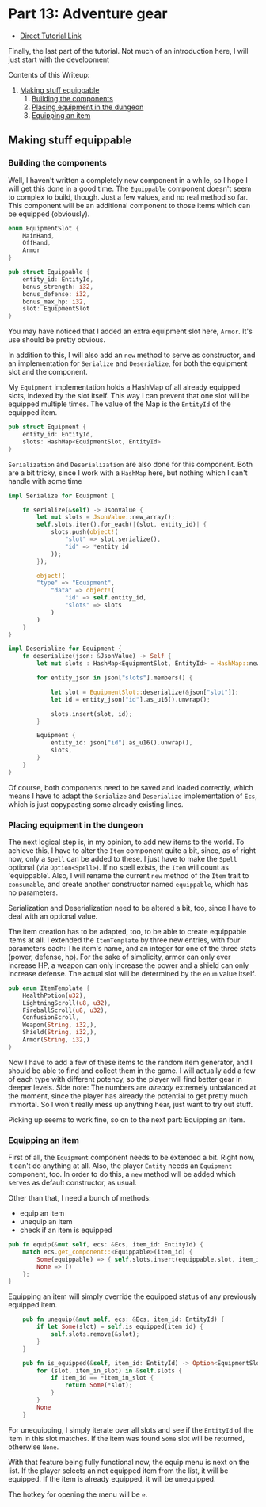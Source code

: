 # Part 13: Adventure gear

- [Direct Tutorial Link](http://rogueliketutorials.com/libtcod/13)


Finally, the last part of the tutorial. Not much of an introduction here, I will just start with the development

Contents of this Writeup:

1. [Making stuff equippable](#making-stuff-equippable)
    1. [Building the components](#building-the-components)
    2. [Placing equipment in the dungeon](#placing-equipment-in-the-dungeon)
    3. [Equipping an item](#equipping-an-item)
   
## Making stuff equippable

### Building the components

Well, I haven't written a completely new component in a while, so I hope I will get this done in a good time. The 
`Equippable` component doesn't seem to complex to build, though. Just a few values, and no real method so far. This
component will be an additional component to those items which can be equipped (obviously).

```rust
enum EquipmentSlot {
    MainHand,
    OffHand,
    Armor
}

pub struct Equippable {
    entity_id: EntityId,
    bonus_strength: i32,
    bonus_defense: i32,
    bonus_max_hp: i32,
    slot: EquipmentSlot
}

```

You may have noticed that I added an extra equipment slot here, `Armor`. It's use should be pretty obvious.

In addition to this, I will also add an `new` method to serve as constructor, and an implementation for `Serialize` 
and `Deserialize`, for both the equipment slot and the component.

My `Equipment` implementation holds a HashMap of all already equipped slots, indexed by the slot itself. This way
I can prevent that one slot will be equipped multiple times. The value of the Map is the `EntityId` of the equipped
item.


```rust
pub struct Equipment {
    entity_id: EntityId,
    slots: HashMap<EquipmentSlot, EntityId>
}
```

`Serialization` and `Deserialization` are also done for this component. Both are a bit tricky, since I work with
a `HashMap` here, but nothing which I can't handle with some time

```rust
impl Serialize for Equipment {

    fn serialize(&self) -> JsonValue {
        let mut slots = JsonValue::new_array();
        self.slots.iter().for_each(|(slot, entity_id)| {
            slots.push(object!(
                "slot" => slot.serialize(),
                "id" => *entity_id
            ));
        });

        object!(
        "type" => "Equipment",
            "data" => object!(
                "id" => self.entity_id,
                "slots" => slots
            )
        )
    }
}

impl Deserialize for Equipment {
    fn deserialize(json: &JsonValue) -> Self {
        let mut slots : HashMap<EquipmentSlot, EntityId> = HashMap::new();

        for entity_json in json["slots"].members() {

            let slot = EquipmentSlot::deserialize(&json["slot"]);
            let id = entity_json["id"].as_u16().unwrap();

            slots.insert(slot, id);
        }

        Equipment {
            entity_id: json["id"].as_u16().unwrap(),
            slots, 
        }
    }
}
```

Of course, both components need to be saved and loaded correctly, which means I have to adapt the `Serialize` and
`Deserialize` implementation of `Ecs`, which is just copypasting some already existing lines.

### Placing equipment in the dungeon

The next logical step is, in my opinion, to add new items to the world. To achieve this, I have to alter the `Item` 
component quite a bit, since, as of right now, only a `Spell` can be added to these. I just have to make the `Spell`
optional (via `Option<Spell>`). If no spell exists, the `Item` will count as 'equippable'. Also, I will rename the current
`new` method of the `Item` trait to `consumable`, and create another constructor named `equippable`, which has no parameters. 

Serialization and Deserialization need to be altered a bit, too, since I have to deal with an optional value.

The item creation has to be adapted, too, to be able to create equippable items at all. I extended the `ItemTemplate` by
three new entries, with four parameters each: The item's name, and an integer for one of the three stats (power, defense, hp).
For the sake of simplicity, armor can only ever increase HP, a weapon can only increase the power and a shield can
only increase defense. The actual slot will be determined by the `enum` value itself.

```rust
pub enum ItemTemplate {
    HealthPotion(u32),
    LightningScroll(u8, u32),
    FireballScroll(u8, u32),
    ConfusionScroll,
    Weapon(String, i32,),
    Shield(String, i32,),
    Armor(String, i32,)
}
```

Now I have to add a few of these items to the random item generator, and I should be able to find and collect them in the
game. I will actually add a few of each type with different potency, so the player will find better gear in deeper levels.
Side note: The numbers are _already_ extremely unbalanced at the moment, since the player has already the potential to
get pretty much immortal. So I won't really mess up anything hear, just want to try out stuff.

Picking up seems to work fine, so on to the next part: Equipping an item.


### Equipping an item

First of all, the `Equipment` component needs to be extended a bit. Right now, it can't do anything at all. Also,
the player `Entity` needs an `Equipment` component, too. In order to do this, a `new` method will be added which serves
as default constructor, as usual.

Other than that, I need a bunch of methods:
- equip an item
- unequip an item
- check if an item is equipped

```rust
pub fn equip(&mut self, ecs: &Ecs, item_id: EntityId) {
    match ecs.get_component::<Equippable>(item_id) {
        Some(equippable) => { self.slots.insert(equippable.slot, item_id); },
        None => ()
    };
}
```

Equipping an item will simply override the equipped status of any previously equipped item.

```rust
    pub fn unequip(&mut self, ecs: &Ecs, item_id: EntityId) {
        if let Some(slot) = self.is_equipped(item_id) {
            self.slots.remove(&slot);
        }
    }

    pub fn is_equipped(&self, item_id: EntityId) -> Option<EquipmentSlot>{
        for (slot, item_in_slot) in &self.slots {
            if item_id == *item_in_slot {
                return Some(*slot);
            }
        }
        None
    }
```

For unequipping, I simply iterate over all slots and see if the `EntityId` of the item in this slot matches. If the item
was found `Some` slot will be returned, otherwise `None`.

With that feature being fully functional now, the equip menu is next on the list. If the player selects an not equipped
item from the list, it will be equipped. If the item is already equipped, it will be unequipped.

The hotkey for opening the menu will be `e`.

